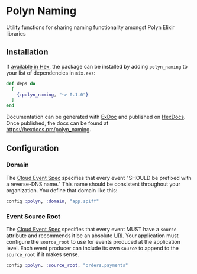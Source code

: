 # Polyn Naming

Utility functions for sharing naming functionality amongst Polyn Elixir libraries

## Installation

If [available in Hex](https://hex.pm/docs/publish), the package can be installed
by adding `polyn_naming` to your list of dependencies in `mix.exs`:

```elixir
def deps do
  [
    {:polyn_naming, "~> 0.1.0"}
  ]
end
```

Documentation can be generated with [ExDoc](https://github.com/elixir-lang/ex_doc)
and published on [HexDocs](https://hexdocs.pm). Once published, the docs can
be found at <https://hexdocs.pm/polyn_naming>.

## Configuration

### Domain

The [Cloud Event Spec](https://github.com/cloudevents/spec/blob/v1.0.2/cloudevents/spec.md#type) specifies that every event "SHOULD be prefixed with a reverse-DNS name." This name should be consistent throughout your organization. You
define that domain like this:

```elixir
config :polyn, :domain, "app.spiff"
```

### Event Source Root

The [Cloud Event Spec](https://github.com/cloudevents/spec/blob/v1.0.2/cloudevents/spec.md#source-1) specifies that every event MUST have a `source` attribute and recommends it be an absolute [URI](https://en.wikipedia.org/wiki/Uniform_Resource_Identifier). Your application must configure the `source_root` to use for events produced at the application level. Each event producer can include its own `source` to append to the `source_root` if it makes sense.

```elixir
config :polyn, :source_root, "orders.payments"
```

